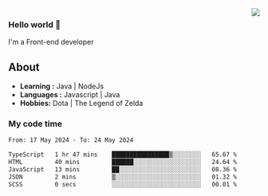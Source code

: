 <img align='right' src="https://github-readme-stats.vercel.app/api?username=jumodada&show_icons=true&theme=vue">

### Hello world 👋

I'm a Front-end developer 
    
## About
-  **Learning :** Java | NodeJs
-  **Languages :** Javascript | Java
-  **Hobbies:** Dota | The Legend of Zelda

### My code time

<!--START_SECTION:waka-->

```txt
From: 17 May 2024 - To: 24 May 2024

TypeScript   1 hr 47 mins    ████████████████▒░░░░░░░░   65.67 %
HTML         40 mins         ██████░░░░░░░░░░░░░░░░░░░   24.64 %
JavaScript   13 mins         ██░░░░░░░░░░░░░░░░░░░░░░░   08.36 %
JSON         2 mins          ▒░░░░░░░░░░░░░░░░░░░░░░░░   01.32 %
SCSS         0 secs          ░░░░░░░░░░░░░░░░░░░░░░░░░   00.01 %
```

<!--END_SECTION:waka-->
